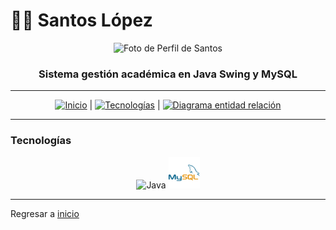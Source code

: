 # 🧑‍💻 Santos López 

<div align="center">
  <img src="img/santoslopez.png" alt="Foto de Perfil de Santos" width="150"/>
  <h3>Sistema gestión académica en Java Swing y MySQL</h3>
  <!--p>
    <strong>Ingeniero de Software y Desarrollador Web</strong><br/>
    Especializado en desarrollo web full stack, apasionado por soluciones digitales.
  </p-->
</div>

---

<div align="center">
  <a href="README.md"><img src="https://img.shields.io/badge/-Inicio-007bff?logo=home&logoColor=fff" alt="Inicio"/></a> | 
  <a href="tecnologias.md"><img src="https://img.shields.io/badge/-Tecnologias-28a745?logo=project-diagram&logoColor=fff" alt="Tecnologías"/></a> |
  <!--a href="educacion.md"><img src="https://img.shields.io/badge/-Educación-ff6347?logo=tools&logoColor=fff" alt="Educación"/></a> |-->
  <a href="diagramaer.md"><img src="https://img.shields.io/badge/-Diagrama entidad relación-007bff?logo=envelope&logoColor=fff" alt="Diagrama entidad relación"/></a>
</div>

---

### Tecnologías 
<div align="center">
  <img src="https://www.vectorlogo.zone/logos/java/java-icon.svg" alt="Java" width="50"/>
    <img src="https://raw.githubusercontent.com/devicons/devicon/master/icons/mysql/mysql-original-wordmark.svg" alt="MySQL" width="50"/>
</div>

---

Regresar a <a href="https://github.com/santoslopez">inicio</a>
